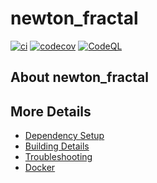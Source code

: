 # newton_fractal

[![ci](https://github.com/YTokumaru/newton_fractal/actions/workflows/ci.yml/badge.svg)](https://github.com/YTokumaru/newton_fractal/actions/workflows/ci.yml)
[![codecov](https://codecov.io/gh/YTokumaru/newton_fractal/branch/main/graph/badge.svg)](https://codecov.io/gh/YTokumaru/newton_fractal)
[![CodeQL](https://github.com/YTokumaru/newton_fractal/actions/workflows/codeql-analysis.yml/badge.svg)](https://github.com/YTokumaru/newton_fractal/actions/workflows/codeql-analysis.yml)

## About newton_fractal



## More Details

 * [Dependency Setup](README_dependencies.md)
 * [Building Details](README_building.md)
 * [Troubleshooting](README_troubleshooting.md)
 * [Docker](README_docker.md)
